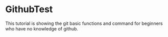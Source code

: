 # GithubTest
This tutorial is showing the git basic functions and command for beginners who have no knowledge of github.
